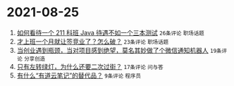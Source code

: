 # 2021-08-25

1. [如何看待一个 211 科班 Java 待遇不如一个三本测试](https://www.v2ex.com/t/797840) `26条评论` `职场话题`
1. [才上班一个月就让签竞业了？怎么破？](https://www.v2ex.com/t/797832) `23条评论` `职场话题`
1. [当创业遇到瓶颈，当对项目感到绝望，莫名其妙做了个微信通知机器人](https://www.v2ex.com/t/797828) `19条评论` `分享创造`
1. [只有左转绿灯，为什么还要二次过街？](https://www.v2ex.com/t/797842) `17条评论` `问与答`
1. [有什么“有道云笔记”的替代品？](https://www.v2ex.com/t/797839) `9条评论` `程序员`
